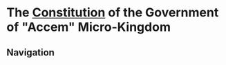# The [Constitution](https://en.wikipedia.org/wiki/Constitution) of the Government of "Accem" Micro-Kingdom
## Navigation
